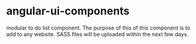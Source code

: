 # angular-ui-components

modular to do list component. The purpose of this of this component is to add to any website. SASS files will be uploaded within the next few days.
